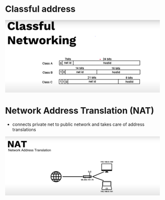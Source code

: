 # Classful address 

![image classful](./img/classful.png)


# Network Address Translation (NAT)

* connects private net to public network and takes care of address translations

![image NAT](./img/nat.png)